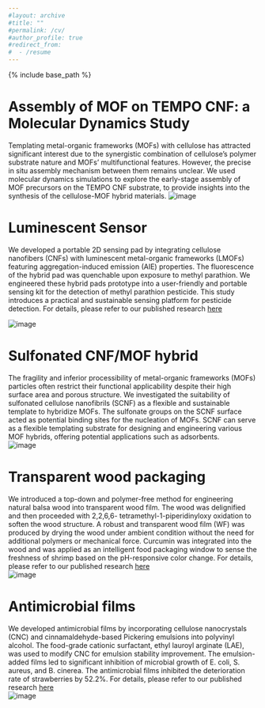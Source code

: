 ```yaml
---
#layout: archive
#title: ""
#permalink: /cv/
#author_profile: true
#redirect_from:
#  - /resume
---
```


{% include base_path %}

Assembly of MOF on TEMPO CNF: a Molecular Dynamics Study
======
Templating metal-organic frameworks (MOFs) with cellulose has attracted significant interest due to the synergistic combination of cellulose’s polymer substrate nature and MOFs’ multifunctional features. However, the precise in situ assembly mechanism between them remains unclear. We used molecular dynamics simulations to explore the early-stage assembly of MOF precursors on the TEMPO CNF substrate, to provide insights into the synthesis of the cellulose-MOF hybrid materials. 
![image](https://kailongzh.github.io/files/cellmof.png)

Luminescent Sensor
======
We developed a portable 2D sensing pad by integrating cellulose nanofibers (CNFs) with luminescent metal-organic frameworks (LMOFs) featuring aggregation-induced emission (AIE) properties. The fluorescence of the hybrid pad was quenchable upon exposure to methyl parathion. We engineered these hybrid pads prototype into a user-friendly and portable sensing kit for the detection of methyl parathion pesticide. This study introduces a practical and sustainable sensing platform for pesticide detection. For details, please refer to our published research [here](https://doi.org/10.1016/j.jece.2024.112670) 

![image](https://kailongzh.github.io/files/sensor.png)

Sulfonated CNF/MOF hybrid
======
The fragility and inferior processibility of metal-organic frameworks (MOFs) particles often restrict their functional applicability despite their high surface area and porous structure. We investigated the suitability of sulfonated cellulose nanofibrils (SCNF) as a flexible and sustainable template to hybridize MOFs. The sulfonate groups on the SCNF surface acted as potential binding sites for the nucleation of MOFs. SCNF can serve as a flexible templating substrate for designing and engineering various MOF hybrids, offering potential applications such as adsorbents.  
![image](https://kailongzh.github.io/files/scnf.png)
  
Transparent wood packaging
======
We introduced a top-down and polymer-free method for engineering natural balsa wood into transparent wood film. The wood was delignified and then proceeded with 2,2,6,6- tetramethyl-1-piperidinyloxy oxidation to soften the wood structure. A robust and transparent wood film (WF) was produced by drying the wood under ambient condition without the need for additional polymers or mechanical force. Curcumin was integrated into the wood and was applied as an intelligent food packaging window to sense the freshness of shrimp based on the pH-responsive color change. For details, please refer to our published research [here](https://doi.org/10.1016/j.isci.2023.108455)  
![image](https://kailongzh.github.io/files/woodfilm.png)

Antimicrobial films
======
We developed antimicrobial films by incorporating cellulose nanocrystals (CNC) and cinnamaldehyde-based Pickering emulsions into polyvinyl alcohol. The food-grade cationic surfactant, ethyl lauroyl arginate (LAE), was used to modify CNC for emulsion stability improvement. The emulsion-added films led to significant inhibition of microbial growth of E. coli, S. aureus, and B. cinerea. The antimicrobial films inhibited the deterioration rate of strawberries by 52.2%. For details, please refer to our published research [here](https://doi.org/10.1016/j.fpsl.2022.100886)  
![image](https://kailongzh.github.io/files/cncpackaging.png)
  

